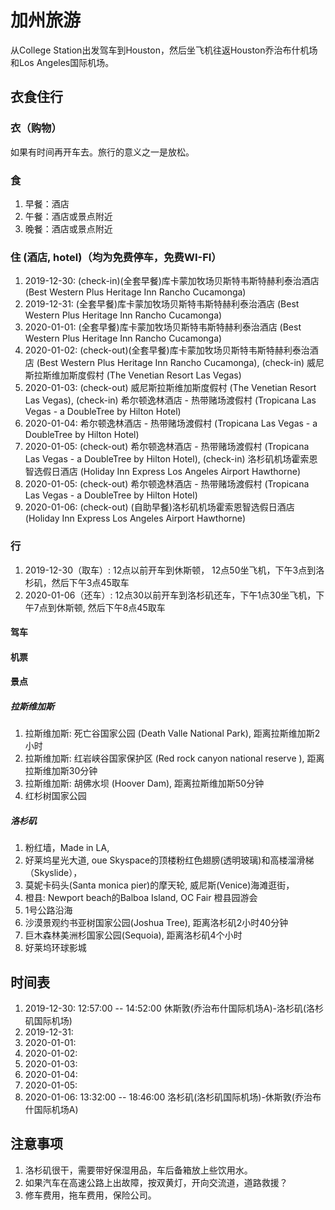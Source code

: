 # 加州旅游 
从College Station出发驾车到Houston，然后坐飞机往返Houston乔治布什机场和Los Angeles国际机场。

## 衣食住行
### 衣（购物）
如果有时间再开车去。旅行的意义之一是放松。

### 食 
1. 早餐：酒店          			
2. 午餐：酒店或景点附近
3. 晚餐：酒店或景点附近

### 住 (酒店, hotel)（均为免费停车，免费WI-FI）
1. 2019-12-30: (check-in)(全套早餐)库卡蒙加牧场贝斯特韦斯特赫利泰治酒店 (Best Western Plus Heritage Inn Rancho Cucamonga)
2. 2019-12-31: (全套早餐)库卡蒙加牧场贝斯特韦斯特赫利泰治酒店 (Best Western Plus Heritage Inn Rancho Cucamonga)
3. 2020-01-01: (全套早餐)库卡蒙加牧场贝斯特韦斯特赫利泰治酒店 (Best Western Plus Heritage Inn Rancho Cucamonga)
4. 2020-01-02: (check-out)(全套早餐)库卡蒙加牧场贝斯特韦斯特赫利泰治酒店 (Best Western Plus Heritage Inn Rancho Cucamonga), (check-in) 威尼斯拉斯维加斯度假村 (The Venetian Resort Las Vegas)
5. 2020-01-03: (check-out) 威尼斯拉斯维加斯度假村 (The Venetian Resort Las Vegas), (check-in) 希尔顿逸林酒店 - 热带赌场渡假村 (Tropicana Las Vegas - a DoubleTree by Hilton Hotel)
6. 2020-01-04: 希尔顿逸林酒店 - 热带赌场渡假村 (Tropicana Las Vegas - a DoubleTree by Hilton Hotel)
7. 2020-01-05: (check-out) 希尔顿逸林酒店 - 热带赌场渡假村 (Tropicana Las Vegas - a DoubleTree by Hilton Hotel), (check-in) 洛杉矶机场霍索恩智选假日酒店 (Holiday Inn Express Los Angeles Airport Hawthorne) 
7. 2020-01-05: (check-out) 希尔顿逸林酒店 - 热带赌场渡假村 (Tropicana Las Vegas - a DoubleTree by Hilton Hotel) 
8. 2020-01-06: (check-out) (自助早餐)洛杉矶机场霍索恩智选假日酒店 (Holiday Inn Express Los Angeles Airport Hawthorne) 

### 行
1. 2019-12-30（取车）: 12点以前开车到休斯顿， 12点50坐飞机，下午3点到洛杉矶，然后下午3点45取车
2. 2020-01-06（还车）: 12点30以前开车到洛杉矶还车，下午1点30坐飞机，下午7点到休斯顿, 然后下午8点45取车

#### 驾车

#### 机票

#### 景点
##### 拉斯维加斯
1. 拉斯维加斯: 死亡谷国家公园 (Death Valle National Park), 距离拉斯维加斯2小时 
2. 拉斯维加斯: 红岩峡谷国家保护区 (Red rock canyon national reserve ), 距离拉斯维加斯30分钟 
3. 拉斯维加斯: 胡佛水坝 (Hoover Dam), 距离拉斯维加斯50分钟 
4. 红杉树国家公园 

##### 洛杉矶
1. 粉红墙，Made in LA,
2. 好莱坞星光大道, oue Skyspace的顶楼粉红色翅膀(透明玻璃)和高楼溜滑梯（Skyslide），
3. 莫妮卡码头(Santa monica pier)的摩天轮, 威尼斯(Venice)海滩逛街，
4. 橙县: Newport beach的Balboa Island, OC Fair 橙县园游会
5. 1号公路沿海
6. 沙漠景观约书亚树国家公园(Joshua Tree), 距离洛杉矶2小时40分钟
7. 巨木森林美洲杉国家公园(Sequoia), 距离洛杉矶4个小时
8. 好莱坞环球影城


## 时间表
1. 2019-12-30: 12:57:00 -- 14:52:00 休斯敦(乔治布什国际机场A)-洛杉矶(洛杉矶国际机场)
2. 2019-12-31: 
3. 2020-01-01:
4. 2020-01-02:
5. 2020-01-03:
6. 2020-01-04:
7. 2020-01-05:
8. 2020-01-06: 13:32:00 -- 18:46:00 洛杉矶(洛杉矶国际机场)-休斯敦(乔治布什国际机场A) 

## 注意事项
1. 洛杉矶很干，需要带好保湿用品，车后备箱放上些饮用水。
2. 如果汽车在高速公路上出故障，按双黄灯，开向交流道，道路救援？
3. 修车费用，拖车费用，保险公司。

